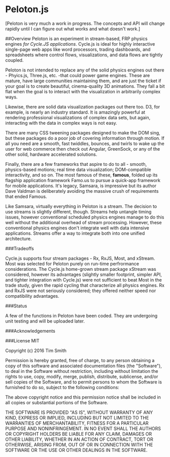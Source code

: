 
# Peloton.js

[Peloton is very much a work in progress. The concepts and API will change rapidly until I can figure out what works and what doesn't work.]

##Overview
Peloton is an experiment in stream-based, FRP physics engines *for Cycle.JS applications*.  Cycle.js is ideal for highly interactive single-page web apps like word processors, trading dashboards, and spreadsheets where control flows, visualizations, and data flows are tightly coupled. 

Peloton is not intended to replace any of the solid physics engines out there - Phyics.js, Three.js, etc. -that could power game engines. These are mature, have large communities maintaining them, and are just the ticket if your goal is to create beautiful, cinema-quality 3D animations.  They fall a bit flat when the goal is to interact with the visualization in arbitrarily complex ways. 

Likewise, there are solid data visualization packages out there too. D3, for example, is nearly an industry standard.  It is amazingly powerful at rendering  professional visualizations of complex data sets, but again, interacting with the data in complex ways is not easy. 

There are many CSS tweening packages designed to make the DOM sing, but these packages do a poor job of covering information through motion.  If all you need are a smooth, fast twiddles, bounces, and twirls to wake up the user for web commerce then check out Angular, GreenSock, or any of the other solid, hardware accelerated solutions.  

Finally, there are a few frameworks that aspire to do to all - smooth, physics-based motions; real time data visualization; DOM-compatible interactivity, and so on.  The most famous of these, **famous**, folded up its flagship application framework Famo.us to pursue a quick-app framework for mobile applications. It's legacy, Samsara, is impressive but its author Dave Valdman is deliberately avoiding the massive crush of requirements that ended Famous. 

Like Samsara, virtually everything in Peloton is a stream.  The decision to use streams is slightly different, though.  Streams help untangle timing issues, however conventional scheduled physics engines manage to do this well without the additional overhead of stream processing.  However, these conventional physics engines don't integrate well with data intensive applications.  Streams offer a way to integrate both into one unified architecture.

###Tradeoffs

Cycle.js supports four stream packages - Rx, RxJS, Most, and xStream. Most was selected for Peloton purely on run-time perfrormance considerations. The Cycle.js home-grown stream package xStream was considered, however its advantages (slightly smaller footprint, simpler API, and tighter integration with Cycle.js) were not sufficient to beat Most in the trade study, given the rapid cycling that characterize all physics engines. Rx and RxJS were not seriously considered; they offered neither speed nor compatibility advantages.

###Status

A few of the functions in Peloton have been coded. They are undergoing unit testing and will be uploaded later. 

###Acknowledgements



###License MIT

Copyright (c) 2016 Tim Smith 

Permission is hereby granted, free of charge, to any person obtaining a copy of this software and associated documentation files (the "Software"), to deal in the Software without restriction, including without limitation the rights to use, copy, modify, merge, publish, distribute, sublicense, and/or sell copies of the Software, and to permit persons to whom the Software is furnished to do so, subject to the following conditions:

The above copyright notice and this permission notice shall be included in all copies or substantial portions of the Software.

THE SOFTWARE IS PROVIDED "AS IS", WITHOUT WARRANTY OF ANY KIND, EXPRESS OR IMPLIED, INCLUDING BUT NOT LIMITED TO THE WARRANTIES OF MERCHANTABILITY, FITNESS FOR A PARTICULAR PURPOSE AND NONINFRINGEMENT. IN NO EVENT SHALL THE AUTHORS OR COPYRIGHT HOLDERS BE LIABLE FOR ANY CLAIM, DAMAGES OR OTHER LIABILITY, WHETHER IN AN ACTION OF CONTRACT, TORT OR OTHERWISE, ARISING FROM, OUT OF OR IN CONNECTION WITH THE SOFTWARE OR THE USE OR OTHER DEALINGS IN THE SOFTWARE.

